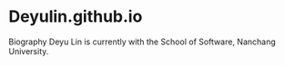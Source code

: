 # Deyulin.github.io
Biography
Deyu Lin is currently with the School of Software, Nanchang University.
